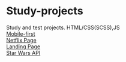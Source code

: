 # Study-projects
Study and test projects. HTML/CSS(SCSS),JS<br>
<a href="https://victoria29.github.io/MobileFirst/">Mobile-first</a><br>
<a href="https://victoria29.github.io/NetflixPage/">Netflix Page</a><br>
<a href="https://victoria29.github.io/LandingPage/">Landing Page</a><br>
<a href="https://victoria29.github.io/Star-Wars/">Star Wars API</a>
